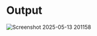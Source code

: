 # Output

![Screenshot 2025-05-13 201158](https://github.com/user-attachments/assets/aa61f0b6-425e-4e1a-b26e-aa056e2cc150)
